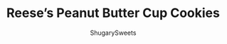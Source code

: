 ---
layout: ../../layouts/MarkdownPostLayout.astro
title: Reese&#8217;s Peanut Butter Cup Cookies
author: ShugarySweets
pubDate: 2019-01-15
description: "Reese&#x27;s Peanut Butter Cup Cookies are pure peanut butter decadence. Made with Reese&#x27;s cups and peanut butter morsels, these cookies have it all! Chewy and delicious."
image_url: https://www.shugarysweets.com/wp-content/uploads/2012/04/reeses-peanut-butter-cup-cookies-facebook.jpg
tags: ["Cookies","American"]
calories: 246
protein: 5
carbohydrates: 27
fats: 14
fiber: 1
ingredients: ["1 1/4 cup unsalted butter, softened","1/2 cup granulated sugar","2 cups light brown sugar, packed","1 1/2 cups peanut butter","1/3 cup whole milk","1 Tablespoon vanilla extract","2 large eggs","3 1/2 cups all-purpose flour","1 1/2 teaspoons kosher salt","1 1/2 teaspoons baking soda","1 Tablespoon cornstarch","2 bags (10 ounce) peanut butter morsels","40 mini Reese's peanut butter cups, chopped"]
serves: 3
time: "21 minutes"
prepTime: "10 minutes"
instructions: ["Preheat oven to 350 degrees.","In a large mixing bowl, beat butter with sugars and peanut butter until creamy and well combined. Add milk and vanilla until blended. Add eggs and beat until combined. Beat in flour, salt, baking soda, and cornstarch just until blended. Fold in peanut butter morsels.","Drop 2 tablespoons of cookie dough onto parchment paper lined cookie sheet. Flatten with fork. Chop each peanut butter cup into fourths and press into tops of cookies.","Bake for 11-13 minutes. Allow to cool 2 minutes on pan, transfer to wire rack and cool completely."]
nutrition: ["246 calories","27 grams carbohydrates","29 milligrams cholesterol","14 grams fat","1 grams fiber","5 grams protein","6 grams saturated fat","184 milligrams sodium","15 grams sugar","0 grams trans fat","7 grams unsaturated fat"]
---